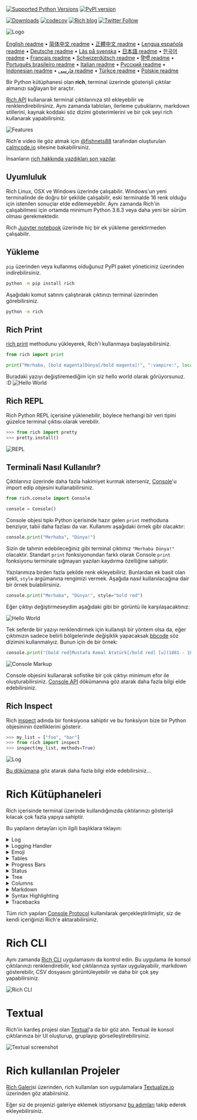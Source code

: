 [![Supported Python Versions](https://img.shields.io/pypi/pyversions/rich/13.2.0)](https://pypi.org/project/rich/) [![PyPI version](https://badge.fury.io/py/rich.svg)](https://badge.fury.io/py/rich)

[![Downloads](https://pepy.tech/badge/rich/month)](https://pepy.tech/project/rich)
[![codecov](https://img.shields.io/codecov/c/github/Textualize/rich?label=codecov&logo=codecov)](https://codecov.io/gh/Textualize/rich)
[![Rich blog](https://img.shields.io/badge/blog-rich%20news-yellowgreen)](https://www.willmcgugan.com/tag/rich/)
[![Twitter Follow](https://img.shields.io/twitter/follow/willmcgugan.svg?style=social)](https://twitter.com/willmcgugan)

![Logo](https://github.com/textualize/rich/raw/master/imgs/logo.svg)

[English readme](https://github.com/textualize/rich/blob/master/README.md)
 • [简体中文 readme](https://github.com/textualize/rich/blob/master/README.cn.md)
 • [正體中文 readme](https://github.com/textualize/rich/blob/master/README.zh-tw.md)
 • [Lengua española readme](https://github.com/textualize/rich/blob/master/README.es.md)
 • [Deutsche readme](https://github.com/textualize/rich/blob/master/README.de.md)
 • [Läs på svenska](https://github.com/textualize/rich/blob/master/README.sv.md)
 • [日本語 readme](https://github.com/textualize/rich/blob/master/README.ja.md)
 • [한국어 readme](https://github.com/textualize/rich/blob/master/README.kr.md)
 • [Français readme](https://github.com/textualize/rich/blob/master/README.fr.md)
 • [Schwizerdütsch readme](https://github.com/textualize/rich/blob/master/README.de-ch.md)
 • [हिन्दी readme](https://github.com/textualize/rich/blob/master/README.hi.md)
 • [Português brasileiro readme](https://github.com/textualize/rich/blob/master/README.pt-br.md)
 • [Italian readme](https://github.com/textualize/rich/blob/master/README.it.md)
 • [Русский readme](https://github.com/textualize/rich/blob/master/README.ru.md)
 • [Indonesian readme](https://github.com/textualize/rich/blob/master/README.id.md)
 • [فارسی readme](https://github.com/textualize/rich/blob/master/README.fa.md)
 • [Türkçe readme](https://github.com/textualize/rich/blob/master/README.tr.md)
 • [Polskie readme](https://github.com/textualize/rich/blob/master/README.pl.md)


Bir Python kütüphanesi olan __rich__, terminal üzerinde gösterişli çıktılar almanızı sağlayan bir araçtır.

[Rich API](https://rich.readthedocs.io/en/latest/) kullanarak terminal çıktılarınıza stil ekleyebilir ve renklendirebilirsiniz. Aynı zamanda tabloları, ilerleme çubuklarını, markdown stillerini, kaynak koddaki söz dizimi gösterimlerini ve bir çok şeyi rich kullanarak yapabilirsiniz.

![Features](https://github.com/textualize/rich/raw/master/imgs/features.png)

Rich'e video ile göz atmak için [@fishnets88](https://twitter.com/fishnets88) tarafından oluşturulan [calmcode.io](https://calmcode.io/rich/introduction.html) sitesine bakabilirsiniz.

İnsanların [rich hakkında yazdıkları son yazılar](https://www.willmcgugan.com/blog/pages/post/rich-tweets).

## Uyumluluk

Rich Linux, OSX ve Windows üzerinde çalışabilir. Windows'un yeni terminalinde de doğru bir şekilde çalışabilir, eski terminalde 16 renk olduğu için istenilen sonuçlar elde edilemeyebilir. Aynı zamanda Rich'in çalışabilmesi için ortamda minimum Python 3.6.3 veya daha yeni bir sürüm olması gerekmektedir.

Rich [Jupyter notebook](https://jupyter.org/) üzerinde hiç bir ek yükleme gerektirmeden çalışabilir.

## Yükleme

`pip` üzerinden veya kullanmış olduğunuz PyPI paket yöneticiniz üzerinden indirebilirsiniz.

```sh
python -m pip install rich
```

Aşağıdaki komut satırını çalıştırarak çıktınızı terminal üzerinden görebilirsiniz.


```sh
python -m rich
```

## Rich Print

[rich print](https://rich.readthedocs.io/en/latest/introduction.html#quick-start) methodunu yükleyerek, Rich'i kullanmaya başlayabilirsiniz.

```python
from rich import print

print("Merhaba, [bold magenta]Dünya[/bold magenta]!", ":vampire:", locals())
```

Buradaki yazıyı değiştiremediğim için siz hello world olarak görüyorsunuz. :D
![Hello World](https://github.com/textualize/rich/raw/master/imgs/print.png)

## Rich REPL

Rich Python REPL içerisine yüklenebilir, böylece herhangi bir veri tipini güzelce terminal çıktısı olarak verebilir.

```python
>>> from rich import pretty
>>> pretty.install()
```

![REPL](https://github.com/textualize/rich/raw/master/imgs/repl.png)

## Terminali Nasıl Kullanılır?

Çıktılarınız üzerinde daha fazla hakimiyet kurmak isterseniz, [Console](https://rich.readthedocs.io/en/latest/reference/console.html#rich.console.Console)'u import edip objesini kullanabilirsiniz.

```python
from rich.console import Console

console = Console()
```

Console objesi tıpkı Python içerisinde hazır gelen `print` methoduna benziyor, tabii daha fazlası da var.
Kullanımı aşağıdaki örnek gibi olacaktır:

```python
console.print("Merhaba", "Dünya!")
```

Sizin de tahmin edebileceğiniz gibi terminal çıktımız `"Merhaba Dünya!"` olacaktır. Standart `print` fonksiyonundan farklı olarak Console `print` fonksiyonu terminale sığmayan yazıları kaydırma özelliğine sahiptir.

Yazılarımıza birden fazla şekilde renk ekleyebiliriz. Bunlardan ek basit olan şekli, `style` argümanına rengimizi vermek. Aşağıda nasıl kullanılacağına dair bir örnek bulabilirsiniz.

```python
console.print("Merhaba", "Dünya!", style="bold red")
```

Eğer çıktıyı değiştirmeseydim aşağıdaki gibi bir görüntü ile karşılaşacaktınız:

![Hello World](https://github.com/textualize/rich/raw/master/imgs/hello_world.png)

Tek seferde bir yazıyı renklendirmek için kullanışlı bir yöntem olsa da, eğer çıktımızın sadece belirli bölgelerinde değişiklik yapacaksak [bbcode](https://en.wikipedia.org/wiki/BBCode) söz dizimini kullanmalıyız. Bunun için de bir örnek:

```python
console.print("[bold red]Mustafa Kemal Atatürk[/bold red] [u](1881 - 10 Kasım 1938)[/u], [i]Türk asker ve devlet adamıdır[/i]. [bold cyan]Türk Kurtuluş Savaşı'nın başkomutanı ve Türkiye Cumhuriyeti'nin kurucusudur[/bold cyan].")
```

![Console Markup](https://github.com/textualize/rich/raw/master/imgs/where_there_is_a_will.png)

Console objesini kullanarak sofistike bir çok çıktıyı minimum efor ile oluşturabilirsiniz. [Console API](https://rich.readthedocs.io/en/latest/console.html) dökümanına göz atarak daha fazla bilgi elde edebilirsiniz.

## Rich Inspect

Rich [inspect](https://rich.readthedocs.io/en/latest/reference/init.html?highlight=inspect#rich.inspect) adında bir fonksiyona sahiptir ve bu fonksiyon bize bir Python objesininin özelliklerini gösterir.

```python
>>> my_list = ["foo", "bar"]
>>> from rich import inspect
>>> inspect(my_list, methods=True)
```

![Log](https://github.com/textualize/rich/raw/master/imgs/inspect.png)

[Bu dökümana](https://rich.readthedocs.io/en/latest/reference/init.html#rich.inspect) göz atarak daha fazla bilgi elde edebilirsiniz...

# Rich Kütüphaneleri

Rich içerisinde terminal üzerinde kullandığınızda çıktılarınızı gösterişli kılacak çok fazla yapıya sahiptir.

Bu yapıların detayları için ilgili başlıklara tıklayın:

<details>
<summary>Log</summary>

Console objesi içerisinde `log()` methodunu barındırır, bu tıpkı `print()` methodu gibi davranır fakat buna ek olarak bastırıldığı zamanı da ekrana yansıtır. Bu duruma ek olarak Rich Syntax Highlighting'de gerçekleştirir.
Aşağıda örnek kod parçası:

```python
from rich.console import Console
console = Console()

test_data = [
    {"jsonrpc": "2.0", "method": "sum", "params": [None, 1, 2, 4, False, True], "id": "1",},
    {"jsonrpc": "2.0", "method": "notify_hello", "params": [7]},
    {"jsonrpc": "2.0", "method": "subtract", "params": [42, 23], "id": "2"},
]

def test_log():
    enabled = False
    context = {
        "foo": "bar",
    }
    movies = ["Deadpool", "Rise of the Skywalker"]
    console.log("Hello from", console, "!")
    console.log(test_data, log_locals=True)


test_log()
```

Ve bu kod parçasının çıktısı:

![Log](https://github.com/textualize/rich/raw/master/imgs/log.png)

`log_locals` argümanı, local olarak bulunan değişkenleri tablo olarak ekrana bastırır.

</details>
<details>
<summary>Logging Handler</summary>

Python'un logging modülünü de [Handler sınıfı](https://rich.readthedocs.io/en/latest/logging.html) ile formatlayıp renklendirebiliriz.

![Logging](https://github.com/textualize/rich/raw/master/imgs/logging.png)

</details>

<details>
<summary>Emoji</summary>

Emojileri de kullanabilirsiniz, kullanımı markdown emojileri ile aynı.

```python
>>> console.print(":smiley: :vampire: :pile_of_poo: :thumbs_up: :raccoon:")
😃 🧛 💩 👍 🦝
```

Bu özelliği doğru yerlerde kullanmakta fayda var tabii.

</details>

<details>
<summary>Tables</summary>

Rich kullanıcılarına esnek bir [tablo](https://rich.readthedocs.io/en/latest/tables.html) imkanı sunar, birden fazla şekilde formatlayıp, stillendirip kullanabilirsiniz.

![table movie](https://github.com/textualize/rich/raw/master/imgs/table_movie.gif)

Yukarıdaki tablo örneği [table_movie.py](https://github.com/textualize/rich/blob/master/examples/table_movie.py) örnek kodu ile oluşturulmuştur.

Basit bir tablo örneği:

```python
from rich.console import Console
from rich.table import Table

console = Console()

table = Table(show_header=True, header_style="bold magenta")
table.add_column("Date", style="dim", width=12)
table.add_column("Title")
table.add_column("Production Budget", justify="right")
table.add_column("Box Office", justify="right")
table.add_row(
    "Dec 20, 2019", "Star Wars: The Rise of Skywalker", "$275,000,000", "$375,126,118"
)
table.add_row(
    "May 25, 2018",
    "[red]Solo[/red]: A Star Wars Story",
    "$275,000,000",
    "$393,151,347",
)
table.add_row(
    "Dec 15, 2017",
    "Star Wars Ep. VIII: The Last Jedi",
    "$262,000,000",
    "[bold]$1,332,539,889[/bold]",
)

console.print(table)
```

Kodun çıktısı aşağıdaki gibi olmaktadır:

![table](https://github.com/textualize/rich/raw/master/imgs/table.png)

Note that console markup is rendered in the same way as `print()` and `log()`. In fact, anything that is renderable by Rich may be included in the headers / rows (even other tables).

`Table` sınıfı kendini terminal ekranına göre ayarlayabilir, genişletip, küçültebilir. Burada bunun ile alakalı bir örnek görüyorsunuz.

![table2](https://github.com/textualize/rich/raw/master/imgs/table2.png)

</details>

<details>
<summary>Progress Bars</summary>

Uzun işlerinizi göstermek için Rich size birden fazla [progress](https://rich.readthedocs.io/en/latest/progress.html) bar sunuyor.

Basit bir kullanım için, herhangi bir adımınızı `track` fonksiyonu ile kapsayıp döngüye alın.

```python
from rich.progress import track

for step in track(range(100)):
    do_step(step)
```

Aşağıdaki görsellerde de görüleceği üzere birden fazla kez progress bar kullanabilirsiniz, ve dökümandan da anlaşılacağı üzere bu hiç de zor bir iş değil.

![progress](https://github.com/textualize/rich/raw/master/imgs/progress.gif)

Kolonlar kullanıcı tarafından ayarlanabilir, indirme hızını, dosya boyutunu yüzdesel olarak gösterimi gibi bir çok şekilde gösterim sağlayabilir.

![progress](https://github.com/textualize/rich/raw/master/imgs/downloader.gif)

Eğer siz de denemek isterseniz [examples/downloader.py](https://github.com/textualize/rich/blob/master/examples/downloader.py) koduna bakarak ve çalıştırarak indirme yapabilirsiniz.

</details>

<details>
<summary>Status</summary>

Eğer hesaplamanız gereken uzun işler varsa ve bunu progress bar ile gösteremiyorsanız yardımınıza [status](https://rich.readthedocs.io/en/latest/reference/console.html#rich.console.Console.status) methodu yetişecektir.

```python
from time import sleep
from rich.console import Console

console = Console()
tasks = [f"task {n}" for n in range(1, 11)]

with console.status("[bold green]Working on tasks...") as status:
    while tasks:
        task = tasks.pop(0)
        sleep(1)
        console.log(f"{task} complete")
```

Yukarıdaki kod parçacığı aşağıdaki gibi bir çıktı üretecektir.

![status](https://github.com/textualize/rich/raw/master/imgs/status.gif)

Spin animasyonu [cli-spinners](https://www.npmjs.com/package/cli-spinners) kütüphanesinden alınmıştır. `spinner` parametresi ile seçeceğiniz spin şekilini kullanabilirsiniz. 

```
python -m rich.spinner
```

Çıktısı aşağıdaki gibi bir sonuç üretecektir:

![spinners](https://github.com/textualize/rich/raw/master/imgs/spinners.gif)

</details>

<details>
<summary>Tree</summary>

Rich bir [tree](https://rich.readthedocs.io/en/latest/tree.html) yapısını yardımcı çizgiler ile bastırabilir. Bu yapı bir dosya yapısını göstermek için veya hiyerarşik veri yapılarını göstermek için kullanılabilir.

Label yapısı ise basit bir text veya Rich üzerinde bastırılabilen her hangi bir yapı olabilir.

```
python -m rich.tree
```

Kodun çıkartacağı görüntü şu olacaktır:

![markdown](https://github.com/textualize/rich/raw/master/imgs/tree.png)

[tree.py](https://github.com/textualize/rich/blob/master/examples/tree.py) örnek dosyası ile linux'da bulunan `tree` kodunu rich üzerinden simüle edebilirsiniz.

</details>

<details>
<summary>Columns</summary>

Rich içerikleri [kolon](https://rich.readthedocs.io/en/latest/columns.html) olarak eşit veya optimal aralıklarla gösterebilir.

Burada basit bir `ls` klonunu görüyorsunz.

```python
import os
import sys

from rich import print
from rich.columns import Columns

directory = os.listdir(sys.argv[1])
print(Columns(directory))
```

Yukarıdaki yapıya [columns example](https://github.com/textualize/rich/blob/master/examples/columns.py) bağlantısı üzerinden ulaşabilirsiniz.

![columns](https://github.com/textualize/rich/raw/master/imgs/columns.png)

</details>

<details>
<summary>Markdown</summary>

Rich [markdown](https://rich.readthedocs.io/en/latest/markdown.html) stillerini ve çevirme işlemlerini de ekranda gösterebilir.

Sadece yapılması gereken `Markdown` sınıfını import edip, içeriğini doldurup ekrana bastırmak.

```python
from rich.console import Console
from rich.markdown import Markdown

console = Console()
with open("README.md") as readme:
    markdown = Markdown(readme.read())
console.print(markdown)
```

Aşağıdaki gibi bir çıktıya ulaşacağız.

![markdown](https://github.com/textualize/rich/raw/master/imgs/markdown.png)

</details>

<details>
<summary>Syntax Highlighting</summary>

Rich içerisinde [syntax highlighting](https://rich.readthedocs.io/en/latest/syntax.html) için [pygments](https://pygments.org/) kütüphanesini kullanıyor. Tıpkı markdown'da olduğu gibi, bir tane `Syntax` objesi oluşturup bu objeyi terminale bastırıyoruz.
Örnek:

```python
from rich.console import Console
from rich.syntax import Syntax

my_code = '''
def iter_first_last(values: Iterable[T]) -> Iterable[Tuple[bool, bool, T]]:
    """Iterate and generate a tuple with a flag for first and last value."""
    iter_values = iter(values)
    try:
        previous_value = next(iter_values)
    except StopIteration:
        return
    first = True
    for value in iter_values:
        yield first, False, previous_value
        first = False
        previous_value = value
    yield first, True, previous_value
'''
syntax = Syntax(my_code, "python", theme="monokai", line_numbers=True)
console = Console()
console.print(syntax)
```

Yukarıdaki kod parçası aşağıdaki gibi bir çıktı üretecektir.

![syntax](https://github.com/textualize/rich/raw/master/imgs/syntax.png)

</details>

<details>
<summary>Tracebacks</summary>

Rich sahip olduğu güzel [traceback](https://rich.readthedocs.io/en/latest/traceback.html)'ler yaratabilir. Böylece daha okunabilir ve daha kolay anlaşılabilen bir yapıya sahip olursunuz.

Burada OSX üzerinde (tıpkı Linux gibi) bir traceback çıktısı görüyorsunuz.

![traceback](https://github.com/textualize/rich/raw/master/imgs/traceback.png)

</details>

Tüm rich yapıları [Console Protocol](https://rich.readthedocs.io/en/latest/protocol.html) kullanılarak gerçekleştirilmiştir, siz de kendi içeriğinizi Rich'e aktarabilirsiniz.

# Rich CLI

Aynı zamanda [Rich CLI](https://github.com/textualize/rich-cli) uygulamasını da kontrol edin. Bu uygulama ile konsol çıktılarınızı renklendirebilir, kod çıktılarınıza syntax uygulayabilir, markdown gösterebilir, CSV dosyasını görüntüleyebilir ve daha bir çok şey yapabilirsiniz.


![Rich CLI](https://raw.githubusercontent.com/Textualize/rich-cli/main/imgs/rich-cli-splash.jpg)

# Textual

Rich'in kardeş projesi olan [Textual](https://github.com/Textualize/textual)'a da bir göz atın. Textual ile konsol çıktılarınıza bir UI oluşturup, gruplayıp görselleştirebilirsiniz.

![Textual screenshot](https://raw.githubusercontent.com/Textualize/textual/main/imgs/textual.png)

# Rich kullanılan Projeler

[Rich Galeri](https://www.textualize.io/rich/gallery)si üzerinden, rich kullanılan son uygulamalara [Textualize.io](https://www.textualize.io) üzerinden göz atabiirsiniz.

Eğer siz de projenizi galeriye eklemek istiyorsanız [bu adımları](https://www.textualize.io/gallery-instructions) takip ederek ekleyebilirsiniz.

<!-- This is a test, no need to translate -->
